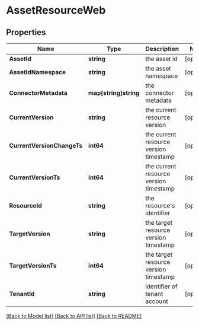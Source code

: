 # AssetResourceWeb

## Properties

Name | Type | Description | Notes
------------ | ------------- | ------------- | -------------
**AssetId** | **string** | the asset id | [optional] 
**AssetIdNamespace** | **string** | the asset namespace | [optional] 
**ConnectorMetadata** | **map[string]string** | the connector metadata | [optional] 
**CurrentVersion** | **string** | the current resource version | [optional] 
**CurrentVersionChangeTs** | **int64** | the current resource version timestamp | [optional] 
**CurrentVersionTs** | **int64** | the current resource version timestamp | [optional] 
**ResourceId** | **string** | the resource&#39;s identifier | [optional] 
**TargetVersion** | **string** | the target resource version timestamp | [optional] 
**TargetVersionTs** | **int64** | the target resource version timestamp | [optional] 
**TenantId** | **string** | identifier of tenant account | [optional] 

[[Back to Model list]](../README.md#documentation-for-models) [[Back to API list]](../README.md#documentation-for-api-endpoints) [[Back to README]](../README.md)



